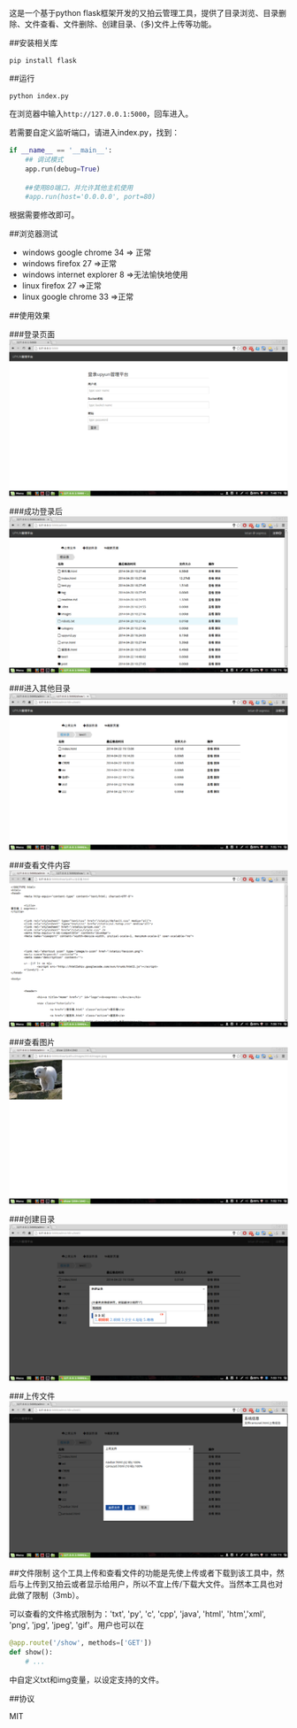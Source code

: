 这是一个基于python flask框架开发的又拍云管理工具，提供了目录浏览、目录删除、文件查看、文件删除、创建目录、(多)文件上传等功能。


##安装相关库
```
pip install flask
```

##运行
```
python index.py
```
在浏览器中输入`http://127.0.0.1:5000`，回车进入。  

若需要自定义监听端口，请进入index.py，找到：
```python
if __name__ == '__main__':
    ## 调试模式
    app.run(debug=True)

    ##使用80端口，并允许其他主机使用
    #app.run(host='0.0.0.0', port=80)
```
根据需要修改即可。


##浏览器测试
* windows google chrome 34 => 正常
* windows firefox 27 =>正常
* windows internet explorer 8 =>无法愉快地使用
* linux firefox 27 =>正常
* linux google chrome 33 =>正常


##使用效果

###登录页面
![](./docs/login.png)

###成功登录后
![](./docs/after-login.png)

###进入其他目录
![](./docs/cd.png)

###查看文件内容
![](./docs/show-text.png)

###查看图片
![](./docs/show-img.png)

###创建目录
![](./docs/mkdir.png)

###上传文件
![](./docs/upload.png)

##文件限制
这个工具上传和查看文件的功能是先使上传或者下载到该工具中，然后与上传到又拍云或者显示给用户，所以不宜上传/下载大文件。当然本工具也对此做了限制（3mb）。

可以查看的文件格式限制为：'txt', 'py', 'c', 'cpp', 'java', 'html', 'htm','xml', 'png', 'jpg', 'jpeg', 'gif'。用户也可以在
```python
@app.route('/show', methods=['GET'])
def show():
    # ...
```
中自定义txt和img变量，以设定支持的文件。

##协议

MIT
